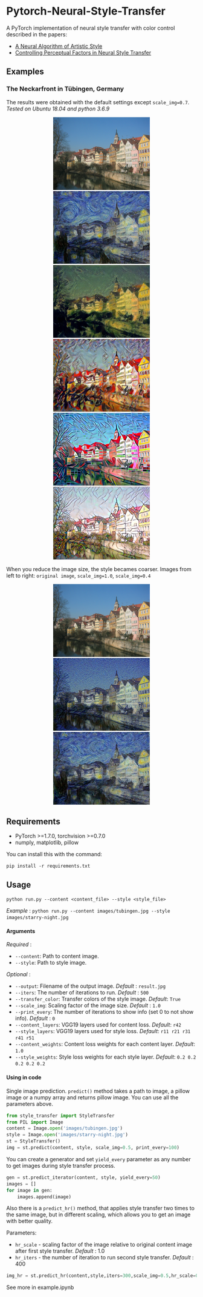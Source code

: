 # Pytorch-Neural-Style-Transfer
A PyTorch implementation of neural style transfer with color control described in the papers:
* [A Neural Algorithm of Artistic Style](https://arxiv.org/pdf/1508.06576v2.pdf)
* [Controlling Perceptual Factors in Neural Style Transfer](https://arxiv.org/pdf/1611.07865.pdf)
## Examples
### The Neckarfront in Tübingen, Germany
The results were obtained with the default settings except `scale_img=0.7`.
*Tested on Ubuntu 18.04 and python 3.6.9*

<p align="center">
<img src="images/tubingen.jpg" height="192px">
<img src="images/tubingen-starry-night.jpg" height="192px">
<img src="images/tubingen-shipwreck.jpg" height="192px">

<img src="images/tubingen-kandinsky.jpg" height="192px">
<img src="images/tubingen-graffiti.jpg" height="192px">
<img src="images/tubingen-mosaic.jpg" height="192px">
</p>

When you reduce the image size, the style becames coarser. Images from left to right: `original image`, `scale_img=1.0`, `scale_img=0.4`

<p align="center">
<img src="images/tubingen.jpg" height="192px">
<img src="images/tubingen-starry-night-scale10.jpg" height="192px">
<img src="images/tubingen-starry-night-scale04.jpg" height="192px">
</p>

## Requirements
- PyTorch >=1.7.0, torchvision >=0.7.0
- numply, matplotlib, pillow

You can install this with the command:
```
pip install -r requirements.txt
```

## Usage
```
python run.py --content <content_file> --style <style_file>
```
*Example* :
`python run.py --content images/tubingen.jpg --style images/starry-night.jpg`

#### Arguments
*Required* :
* `--content`: Path to content image.
* `--style`: Path to style image.

*Optional* :
* `--output`: Filename of the output image. *Default* : `result.jpg`
* `--iters`: The number of iterations to run. *Default* : `500`
* `--transfer_color`: Transfer colors of the style image. *Default*: `True`
* `--scale_img`: Scaling factor of the image size. *Default* : `1.0`
* `--print_every`: The number of iterations to show info (set 0 to not show info). *Default* : `0`
* `--content_layers`: VGG19 layers used for content loss. *Default*: `r42`
* `--style_layers`: VGG19 layers used for style loss. *Default*: `r11 r21 r31 r41 r51`
* `--content_weights`: Content loss weights for each content layer. *Default*: `1.0`
* `--style_weights`: Style loss weights for each style layer. *Default*: `0.2 0.2 0.2 0.2 0.2`

#### Using in code
Single image prediction. `predict()` method takes a path to image, a pillow image or a numpy array and returns pillow image. You can use all the parameters above.
```python
from style_transfer import StyleTransfer
from PIL import Image
content = Image.open('images/tubingen.jpg')
style = Image.open('images/starry-night.jpg')
st = StyleTransfer()
img = st.predict(content, style, scale_img=0.5, print_every=100)
```
You can create a generator and set `yield_every` parameter as any number to get images during style transfer process.
```python
gen = st.predict_iterator(content, style, yield_every=50)
images = []
for image in gen:
	images.append(image)
```
Also there is a `predict_hr()` method, that applies style transfer two times to the same image, but in different scaling, which allows you to get an image with better quality. 

Parameters: 
- `hr_scale` - scaling factor of the image relative to original content image after first style transfer. *Default* : 1.0
- `hr_iters` - the number of iteration to run second style transfer. *Default* : 400

```python
img_hr = st.predict_hr(content,style,iters=300,scale_img=0.5,hr_scale=0.9)
```
See more in example.ipynb
